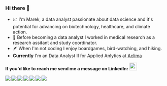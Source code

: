 ### Hi there 👋
<!--
**marek-kwasnica/marek-kwasnica** is a ✨ _special_ ✨ repository because its `README.md` (this file) appears on your GitHub profile.
-->


* 📈 I'm Marek, a data analyst passionate about data science and it's potential for advancing on biotechnology, healthcare, and climate action.
* 🦿 Before becoming a data analyst I worked in medical research as a research assitant and study coordinator.
* 🪶 When I'm not coding I enjoy boardgames, bird-watching, and hiking. 
* **Currently** I'm an Data Analyst II for Applied Anlytics at [Aclima](https://www.aclima.io/)

**If you'd like to reach me send me a message on LinkedIn:**
<a href="https://www.linkedin.com/in/marek-a-kwasnica/" target="_blank"><img style="height:24px; margin-bottom: 0px;" src="https://upload.wikimedia.org/wikipedia/commons/thumb/8/81/LinkedIn_icon.svg/768px-LinkedIn_icon.svg.png"/></a>

 
<img align="left" img src="https://img.icons8.com/?size=100&id=13441&format=png&color=000000"/>
<img align="left" img src="https://img.icons8.com/?size=100&id=CLvQeiwFpit4&format=png&color=000000"/>
<img align="left" img src="https://img.icons8.com/ios-glyphs/48/000000/github.png"/>
<img align="left" img src="https://img.icons8.com/?size=100&id=rgPSE6nAB766&format=png&color=000000"/>
<img align="left" img src="https://img.icons8.com/color/48/000000/postgreesql.png"/>
<img align="left" img src="https://img.icons8.com/?size=100&id=20774&format=png&color=000000"/>
<img align="left" img src="https://img.icons8.com/?size=100&id=9Kvi1p1F0tUo&format=png&color=000000">

